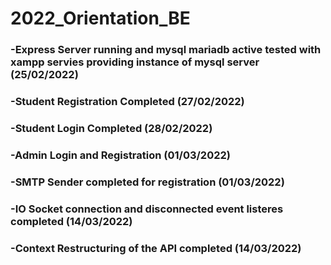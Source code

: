 # 2022_Orientation_BE
### -Express Server running and mysql mariadb active tested with xampp servies providing instance of mysql server (25/02/2022)
### -Student Registration Completed (27/02/2022)
### -Student Login Completed (28/02/2022)
### -Admin Login and Registration (01/03/2022)
### -SMTP Sender completed for registration (01/03/2022)
### -IO Socket connection and disconnected event listeres completed (14/03/2022)
### -Context Restructuring of the API completed (14/03/2022)

